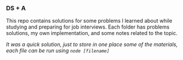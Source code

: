 
 ### DS + A  

This repo contains solutions for some problems I learned about while studying and preparing for job interviews. 
Each folder has problems solutions, my own implementation, and some notes related to the topic.

<i>It was a quick solution, just to store in one place some of the materials, each file can be run using `node [filename]`</i>
